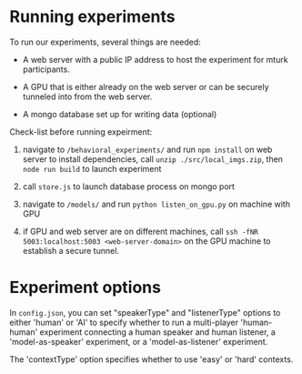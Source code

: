 # Running experiments

To run our experiments, several things are needed:

* A web server with a public IP address to host the experiment for mturk participants.

* A GPU that is either already on the web server or can be securely tunneled into from the web server.

* A mongo database set up for writing data (optional)

Check-list before running expeirment:

1) navigate to `/behavioral_experiments/` and run `npm install` on web server to install dependencies, call `unzip ./src/local_imgs.zip`, then `node run build` to launch experiment

2) call `store.js` to launch database process on mongo port

3) navigate to `/models/` and run `python listen_on_gpu.py` on machine with GPU

4) if GPU and web server are on different machines, call `ssh -fNR 5003:localhost:5003 <web-server-domain>` on the GPU machine to establish a secure tunnel.

# Experiment options

In `config.json`, you can set "speakerType" and "listenerType" options to either 'human' or 'AI' to specify whether to run a multi-player 'human-human' experiment connecting a human speaker and human listener, a 'model-as-speaker' experiment, or a 'model-as-listener' experiment.

The 'contextType' option specifies whether to use 'easy' or 'hard' contexts.
